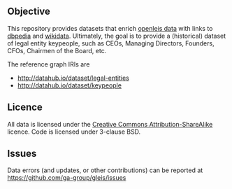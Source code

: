Objective
---------

This repository provides datasets that enrich [openleis data][1] with
links to [dbpedia][2] and [wikidata][3].  Ultimately, the goal is to
provide a (historical) dataset of legal entity keypeople, such as CEOs,
Managing Directors, Founders, CFOs, Chairmen of the Board, etc.

The reference graph IRIs are

- http://datahub.io/dataset/legal-entities
- http://datahub.io/dataset/keypeople


Licence
-------

All data is licensed under the [Creative Commons Attribution-ShareAlike][4]
licence.  Code is licensed under 3-clause BSD.


Issues
------

Data errors (and updates, or other contributions) can be reported at
https://github.com/ga-group/gleis/issues


  [1]: http://openleis.com/legal_entities/
  [2]: http://dbpedia.org/
  [3]: http://wikidata.org/
  [4]: https://creativecommons.org/licenses/by-sa/4.0/

